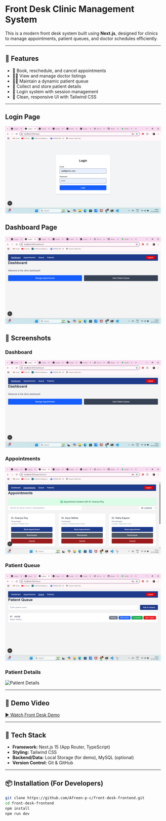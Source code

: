# Front Desk Clinic Management System

This is a modern front desk system built using **Next.js**, designed for clinics to manage appointments, patient queues, and doctor schedules efficiently.

---

## 🌟 Features

- 📅 Book, reschedule, and cancel appointments
- 🧑‍⚕️ View and manage doctor listings
- 🧑‍💼 Maintain a dynamic patient queue
- 🧾 Collect and store patient details
- 🔐 Login system with session management
- 🎨 Clean, responsive UI with Tailwind CSS

---
## Login Page

![Login Page](https://github.com/Afreen-p-c/front-desk-frontend/blob/main/login.png?raw=true)

## Dashboard Page

![Dashboard Page](https://github.com/Afreen-p-c/front-desk-frontend/blob/main/public/screenshots/dashboard.png?raw=true)

## 📸 Screenshots

### Dashboard
![Dashboard](public/screenshots/dashboard.png)

### Appointments
![Appointments](public/screenshots/appointments.png)

### Patient Queue
![Queue](public/screenshots/queue.png)

### Patient Details
![Patient Details](public/screenshots/patient-details.png)

---

## 🎥 Demo Video

[▶️ Watch Front Desk Demo](public/screenshots/Front_Desk.mp4)

---

## 🚀 Tech Stack

- **Framework:** Next.js 15 (App Router, TypeScript)
- **Styling:** Tailwind CSS
- **Backend/Data:** Local Storage (for demo), MySQL (optional)
- **Version Control:** Git & GitHub

---

## 📦 Installation (For Developers)

```bash
git clone https://github.com/Afreen-p-c/front-desk-frontend.git
cd front-desk-frontend
npm install
npm run dev
